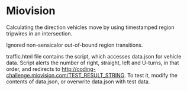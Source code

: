 # Miovision
Calculating the direction vehicles move by using timestamped region tripwires in an intersection.

Ignored non-sensicalor out-of-bound region transitions.

traffic.html file contains the script, which accesses data.json for vehicle data. Script alerts the number of right, straight, left and U-turns, in that order, and redirects to http://coding-challenge.miovision.com/TEST_RESULT_STRING. To test it, modify the contents of data.json, or overwrite data.json with test data. 
